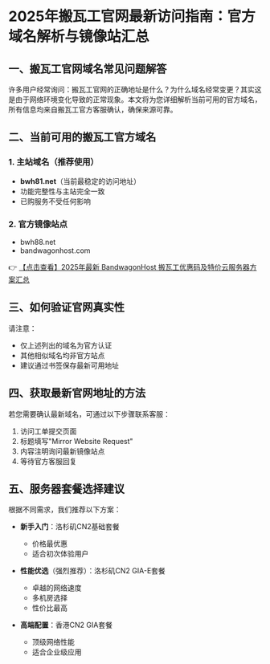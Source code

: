 # 2025年搬瓦工官网最新访问指南：官方域名解析与镜像站汇总

## 一、搬瓦工官网域名常见问题解答

许多用户经常询问：搬瓦工官网的正确地址是什么？为什么域名经常变更？其实这是由于网络环境变化导致的正常现象。本文将为您详细解析当前可用的官方域名，所有信息均来自搬瓦工官方客服确认，确保来源可靠。

## 二、当前可用的搬瓦工官方域名

### 1. 主站域名（推荐使用）
- **bwh81.net**（当前最稳定的访问地址）
- 功能完整性与主站完全一致
- 已购服务不受任何影响

### 2. 官方镜像站点
- bwh88.net
- bandwagonhost.com

👉 [【点击查看】2025年最新 BandwagonHost 搬瓦工优惠码及特价云服务器方案汇总](https://bit.ly/banwagon)

## 三、如何验证官网真实性

请注意：
- 仅上述列出的域名为官方认证
- 其他相似域名均非官方站点
- 建议通过书签保存最新可用地址

## 四、获取最新官网地址的方法

若您需要确认最新域名，可通过以下步骤联系客服：

1. 访问工单提交页面
2. 标题填写"Mirror Website Request"
3. 内容注明询问最新镜像站点
4. 等待官方客服回复

## 五、服务器套餐选择建议

根据不同需求，我们推荐以下方案：

- **新手入门**：洛杉矶CN2基础套餐
  - 价格最优惠
  - 适合初次体验用户

- **性能优选**（强烈推荐）：洛杉矶CN2 GIA-E套餐
  - 卓越的网络速度
  - 多机房选择
  - 性价比最高

- **高端配置**：香港CN2 GIA套餐
  - 顶级网络性能
  - 适合企业级应用